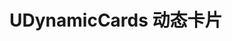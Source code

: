 # UDynamicCards 动态卡片

<u-h2-tabs router>
    <u-h2-tab title="基础示例" to="/components/u-dynamic-cards/examples"></u-h2-tab>
    <u-h2-tab title="API" to="/components/u-dynamic-cards/api"></u-h2-tab>
</u-h2-tabs>

<router-view></router-view>

